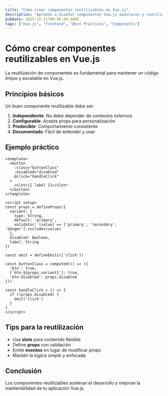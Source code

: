 ```yaml
---
title: "Cómo crear componentes reutilizables en Vue.js"
description: "Aprende a diseñar componentes Vue.js modulares y reutilizables siguiendo las mejores prácticas de desarrollo."
pubDate: 2025-10-21T00:00:00.000Z
tags: ["Vue.js", "Frontend", "Best Practices", "Components"]
---
```


# Cómo crear componentes reutilizables en Vue.js

La reutilización de componentes es fundamental para mantener un código limpio y escalable en Vue.js.

## Principios básicos

Un buen componente reutilizable debe ser:

1. **Independiente**: No debe depender de contextos externos
2. **Configurable**: Acepta props para personalización
3. **Predecible**: Comportamiento consistente
4. **Documentado**: Fácil de entender y usar

## Ejemplo práctico

```vue
<template>
  <button 
    :class="buttonClass" 
    :disabled="disabled"
    @click="handleClick"
  >
    <slot>{{ label }}</slot>
  </button>
</template>

<script setup>
const props = defineProps({
  variant: {
    type: String,
    default: 'primary',
    validator: (value) => ['primary', 'secondary', 'danger'].includes(value)
  },
  disabled: Boolean,
  label: String
})

const emit = defineEmits(['click'])

const buttonClass = computed(() => ({
  'btn': true,
  [`btn-${props.variant}`]: true,
  'btn-disabled': props.disabled
}))

const handleClick = () => {
  if (!props.disabled) {
    emit('click')
  }
}
</script>
```

## Tips para la reutilización

- Usa **slots** para contenido flexible
- Define **props** con validación
- Emite **eventos** en lugar de modificar props
- Mantén la lógica simple y enfocada

## Conclusión

Los componentes reutilizables aceleran el desarrollo y mejoran la mantenibilidad de tu aplicación Vue.js.


